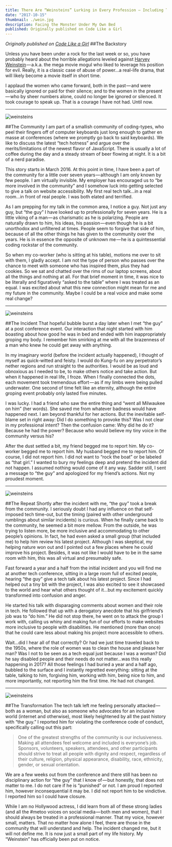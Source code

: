 ```yaml
---
title: There Are “Weinsteins” Lurking in Every Profession — Including Tech
date: "2017-10-15"
thumbnail: ./wein.jpg
description: Facing the Monster Under My Own Bed
published: Originally published on Code Like a Girl
---
```


<em class="hidden">Originally published on <a href="https://code.likeagirl.io/there-are-weinsteins-lurking-in-every-profession-including-tech-d833d7d92758" target="_blank">Code Like a Girl</a></em>
##The Backstory

Unless you have been under a rock for the last week or so, you have probably heard about the horrible allegations leveled against <a href="https://www.newyorker.com/news/news-desk/from-aggressive-overtures-to-sexual-assault-harvey-weinsteins-accusers-tell-their-stories" target="_blank">Harvey Weinstein</a> — a.k.a. the mega movie mogul who liked to leverage his position for evil. Really, it is a classic case of abuse of power...a real-life drama, that will likely become a movie itself in short time.

I applaud the women who came forward, both in the past — and were basically ignored or paid for their silence; and to the women in the present — who by sheer numbers alone, could no longer be ignored or silenced. It took courage to speak up. That is a courage I have not had. Until now.

<hr>

<div class="kg-card kg-image-card kg-width-medium">

![weinsteins](./wein1.png)

</div>

##The Community
I am part of a smallish community of coding-types, who peel their fingers off of computer keyboards just long enough to gather en masse at conferences (where we promptly go back to said keyboards). We like to discuss the latest “tech hotness” and argue over the merits/limitations of the newest flavor of JavaScript. There is usually a lot of coffee during the day and a steady stream of beer flowing at night. It is a bit of a nerd paradise.

This story starts in March 2016. At this point in time, I have been a part of the community for a little over seven years — although I am only known by few people. I am virtually invisible. My employer has encouraged us to “be more involved in the community” and I somehow luck into getting selected to give a talk on website accessibility. My first real tech talk…in a real room…in front of real people. I was both elated and terrified.

As I am prepping for my talk in the common area, I notice a guy. Not just any guy, but “the guy” I have looked up to professionally for seven years. He is a little viking of a man — as charismatic as he is polarizing. People are naturally drawn to him, his ideas, his passion — even though he is a bit unorthodox and unfiltered at times. People seem to forgive that side of him, because of all the other things he has given to the community over the years. He is in essence the opposite of unknown me — he is a quintessential coding rockstar of the community.

So when my co-worker (who is sitting at his table), motions me over to sit with them, I gladly accept. I am not the type of person who passes over the chance to meet with someone who has inspired them, plus they had cookies. So we sat and chatted over the rims of our laptop screens, about all the things and nothing at all. For that brief moment in time, it was nice to be literally and figuratively “asked to the table” where I was treated as an equal. I was excited about what this new connection might mean for me and my future in the community. Maybe I could be a real voice and make some real change?

<hr>

<div class="kg-card kg-image-card kg-width-medium">

![weinsteins](./wein2.jpg)

</div>

##The Incident
That hopeful bubble burst a day later when I met “the guy” at a post conference event. Our interaction that night started with him boasting about how good he was in bed and ended with him inappropriately groping my body. I remember him smirking at me with all the brazenness of a man who knew he could get away with anything.

In my imaginary world (before the incident actually happened), I thought of myself as quick-witted and feisty. I would do Kung-fu on any perpetrator’s nether regions and run straight to the authorities. I would be as loud and obnoxious as I needed to be, to make others notice and take action. But when it happened in real life, I froze. When I finally connected the dots, each movement took tremendous effort — as if my limbs were being pulled underwater. One second of time felt like an eternity, although the entire groping event probably only lasted five minutes.

I was lucky. I had a friend who saw the entire thing and “went all Milwaukee on him” (her words). She saved me from whatever badness would have happened next. I am beyond thankful for her actions. But the inevitable self-blame set in right away: Did I do something to provoke this? Was I not clear in my professional intent? Then the confusion came: Why did he do it? Because he had the power? Because who would believe my tiny voice in the community versus his?

After the dust settled a bit, my friend begged me to report him. My co-worker begged me to report him. My husband begged me to report him. Of course, I did not report him. I did not want to “rock the boat” or be labeled as “that girl.” I wanted to bury my feelings deep and pretend the incident did not happen. I assumed nothing would come of it any way. Sadder still, I sent a message to “the guy” and apologized for my friend’s actions. Not my proudest moment.

<hr>

<div class="kg-card kg-image-card kg-width-medium">

![weinsteins](./wein3.jpg)

</div>

##The Repeat
Shortly after the incident with me, “the guy” took a break from the community. I seriously doubt I had any influence on that self-imposed tech time-out, but the timing (paired with other underground rumblings about similar incidents) is curious. When he finally came back to the community, he seemed a bit more mellow. From the outside, he was trying to listen more, be more inclusive and accommodating to other people’s opinions. In fact, he had even asked a small group (that included me) to help him review his latest project. Although I was skeptical, my helping nature won out and I pointed out a few places where he could improve his project. Besides, it was not like I would have to be in the same room with him, this was all virtual and presumably safe.

Fast forward a year and a half from the initial incident and you will find me at another tech conference, sitting in a large room full of excited people, hearing “the guy” give a tech talk about his latest project. Since I had helped out a tiny bit with the project, I was also excited to see it showcased to the world and hear what others thought of it…but my excitement quickly transformed into confusion and anger.

He started his talk with disparaging comments about women and their role in tech. He followed that up with a derogatory anecdote that his girlfriend’s job was to “do him.” He did not stop there, he went on to attack the group I work with, calling us whiny and making fun of our efforts to make websites more inclusive to people with disabilities. He mentioned (more than once) that he could care less about making his project more accessible to others.

Wait…did I hear all of that correctly? Or had we just time traveled back to the 1950s, where the role of women was to clean the house and please her man? Was I not to be seen as a tech equal just because I was a woman? Did he say disabled people and their needs do not matter…was this really happening in 2017? All those feelings I had buried a year and a half ago, bubbled to the surface and I instantly regretted everything: sitting at the table, talking to him, forgiving him, working with him, being nice to him, and more importantly, not reporting him the first time. He had not changed.

<hr>

<div class="kg-card kg-image-card kg-width-medium">

![weinsteins](./wein4.jpg)

</div>

##The Transformation
The tech talk left me feeling personally attacked — both as a woman, but also as someone who advocates for an inclusive world (internet and otherwise), most likely heightened by all the past history with “the guy.” I reported him for violating the conference code of conduct, specifically calling out this part:

<blockquote>One of the greatest strengths of the community is our inclusiveness. Making all attendees feel welcome and included is everyone’s job. Sponsors, volunteers, speakers, attendees, and other participants should strive to treat all people with dignity and respect, regardless of their culture, religion, physical appearance, disability, race, ethnicity, gender, or sexual orientation.</blockquote>

We are a few weeks out from the conference and there still has been no disciplinary action for “the guy” that I know of — but honestly, that does not matter to me. I do not care if he is “punished” or not. I am proud I reported him, however inconsequential it may be. I did not report him to be vindictive. I reported him so I could have closure.

While I am no Hollywood actress, I did learn from all of these strong ladies (and all the #metoo voices on social media — both men and women), that I should always be treated in a professional manner. That my voice, however small, matters. That no matter how alone I feel, there are those in the community that will understand and help. The incident changed me, but it will not define me. It is now just a small part of my life history. My “Weinstein” has officially been put on notice.
